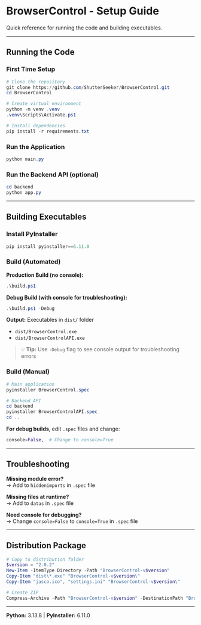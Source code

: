 # BrowserControl - Setup Guide

Quick reference for running the code and building executables.

---

## Running the Code

### First Time Setup
```powershell
# Clone the repository
git clone https://github.com/ShutterSeeker/BrowserControl.git
cd BrowserControl

# Create virtual environment
python -m venv .venv
.venv\Scripts\Activate.ps1

# Install dependencies
pip install -r requirements.txt
```

### Run the Application
```powershell
python main.py
```

### Run the Backend API (optional)
```powershell
cd backend
python app.py
```

---

## Building Executables

### Install PyInstaller
```powershell
pip install pyinstaller==6.11.0
```

### Build (Automated)

**Production Build (no console):**
```powershell
.\build.ps1
```

**Debug Build (with console for troubleshooting):**
```powershell
.\build.ps1 -Debug
```

**Output:** Executables in `dist/` folder
- `dist/BrowserControl.exe`
- `dist/BrowserControlAPI.exe`

> 💡 **Tip:** Use `-Debug` flag to see console output for troubleshooting errors

### Build (Manual)
```powershell
# Main application
pyinstaller BrowserControl.spec

# Backend API
cd backend
pyinstaller BrowserControlAPI.spec
cd ..
```

**For debug builds**, edit `.spec` files and change:
```python
console=False,  # Change to console=True
```

---

## Troubleshooting

**Missing module error?**  
→ Add to `hiddenimports` in `.spec` file

**Missing files at runtime?**  
→ Add to `datas` in `.spec` file

**Need console for debugging?**  
→ Change `console=False` to `console=True` in `.spec` file

---

## Distribution Package

```powershell
# Copy to distribution folder
$version = "2.0.2"
New-Item -ItemType Directory -Path "BrowserControl-v$version"
Copy-Item "dist\*.exe" "BrowserControl-v$version\"
Copy-Item "jasco.ico", "settings.ini" "BrowserControl-v$version\"

# Create ZIP
Compress-Archive -Path "BrowserControl-v$version" -DestinationPath "BrowserControl-v$version.zip"
```

---

**Python:** 3.13.8 | **PyInstaller:** 6.11.0
